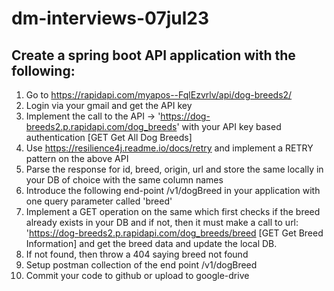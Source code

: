 # dm-interviews-07jul23

## Create a spring boot API application with the following:

1) Go to https://rapidapi.com/myapos--FqlEzvrlv/api/dog-breeds2/
2) Login via your gmail and get the API key
3) Implement the call to the API -> 'https://dog-breeds2.p.rapidapi.com/dog_breeds' with your API key based authentication [GET Get All Dog Breeds]
4) Use https://resilience4j.readme.io/docs/retry and implement a RETRY pattern on the above API
4) Parse the response for id, breed, origin, url and store the same locally in your DB of choice with the same column names
5) Introduce the following end-point /v1/dogBreed in your application with one query parameter called 'breed' 
6) Implement a GET operation on the same which first checks if the breed already exists in your DB and if not, then it must make a call to url: 'https://dog-breeds2.p.rapidapi.com/dog_breeds/breed [GET Get Breed Information] and get the breed data and update the local DB.
7) If not found, then throw a 404 saying breed not found
8) Setup postman collection of the end point /v1/dogBreed
9) Commit your code to github or upload to google-drive
